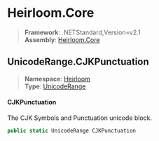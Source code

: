 # Heirloom.Core

> **Framework**: .NETStandard,Version=v2.1  
> **Assembly**: [Heirloom.Core][0]  

## UnicodeRange.CJKPunctuation

> **Namespace**: [Heirloom][0]  
> **Type**: [UnicodeRange][1]  

#### CJKPunctuation

The CJK Symbols and Punctuation unicode block.

```cs
public static UnicodeRange CJKPunctuation
```

[0]: ../../../Heirloom.Core.md
[1]: ../UnicodeRange.md
